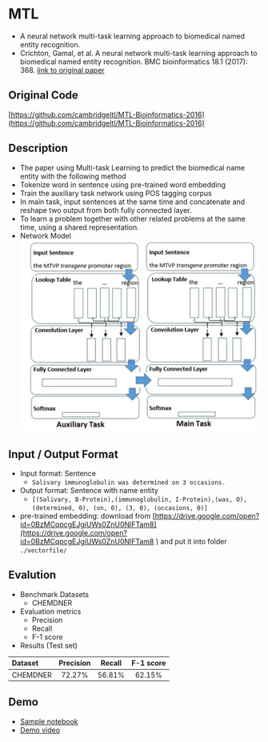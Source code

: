 MTL
===================
- A neural network multi-task learning approach to biomedical named entity recognition.
- Crichton, Gamal, et al. A neural network multi-task learning approach to biomedical named entity recognition. BMC bioinformatics 18.1 (2017): 368. [link to original paper](https://bmcbioinformatics.biomedcentral.com/track/pdf/10.1186/s12859-017-1776-8)


## Original Code
[https://github.com/cambridgeltl/MTL-Bioinformatics-2016](https://github.com/cambridgeltl/MTL-Bioinformatics-2016)

## Description
- The paper using Multi-task Learning to predict the biomedical name entity with the following method
- Tokenize word in sentence using pre-trained word embedding
- Train the auxiliary task network using POS tagging corpus
- In main task, input sentences at the same time and concatenate and reshape two output from both fully connected layer.
- To learn a problem together with other related problems at the same time, using a shared representation.
- Network Model
 ![alt text](./pics/model.png)
 
 
## Input / Output Format

-  Input format: Sentence 
	- `Salivary immunoglobulin was determined on 3 occasions.`
-  Output format: Sentence with name entity 
	-  	`[(Salivary, B-Protein),(immunoglobulin, I-Protein),(was, O), (determined, 0), (on, 0), (3, 0), (occasions, 0)]`
-  pre-trained embedding: download from [https://drive.google.com/open?id=0BzMCqpcgEJgiUWs0ZnU0NlFTam8](https://drive.google.com/open?id=0BzMCqpcgEJgiUWs0ZnU0NlFTam8 ) and put it into folder `./vectorfile/`
    
## Evalution
- Benchmark Datasets
    - CHEMDNER
- Evaluation metrics
    - Precision
    - Recall
    - F-1 score
- Results (Test set)

| Dataset | Precision | Recall | F-1 score | 
| :--- | :---: | :---: | :---: | 
| CHEMDNER | 72.27% | 56.81% | 62.15% | 

## Demo
- [Sample notebook](./demo.ipynb)
- [Demo video](https://youtu.be/oG1qZ_8uGBU)


